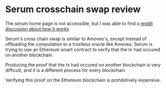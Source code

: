 Serum crosschain swap review
==============

The serum home page is not accessible, but I was able to find a [reddit discussion about how it works](https://www.reddit.com/r/CryptoCurrency/comments/igqk5l/6_reasons_why_serum_wont_succeed/)

Serum's cross chain swap is similar to Amoveo's, except instead of offloading the computation to a trustless oracle like Amoveo, Serum is trying to use an Ethereum smart contract to verify that the tx had occured on another blockchain.

Producing the proof that the tx had occured on another blockchain is very difficult, and it is a different process for every blockchain.

Verifying this proof on the Ethereum blockchain is prohibitively expensive.